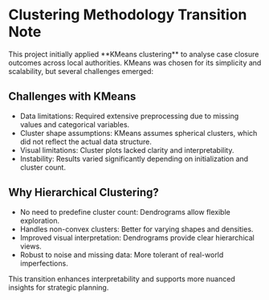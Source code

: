 # 

# Clustering Methodology Transition Note

This project initially applied \*\*KMeans clustering\*\* to analyse case closure outcomes across local authorities. KMeans was chosen for its simplicity and scalability, but several challenges emerged:

## Challenges with KMeans

* Data limitations: Required extensive preprocessing due to missing values and categorical variables.
* Cluster shape assumptions: KMeans assumes spherical clusters, which did not reflect the actual data structure.
* Visual limitations: Cluster plots lacked clarity and interpretability.
* Instability: Results varied significantly depending on initialization and cluster count.

## Why Hierarchical Clustering?

* No need to predefine cluster count: Dendrograms allow flexible exploration.
* Handles non-convex clusters: Better for varying shapes and densities.
* Improved visual interpretation: Dendrograms provide clear hierarchical views.
* Robust to noise and missing data: More tolerant of real-world imperfections.

This transition enhances interpretability and supports more nuanced insights for strategic planning.

